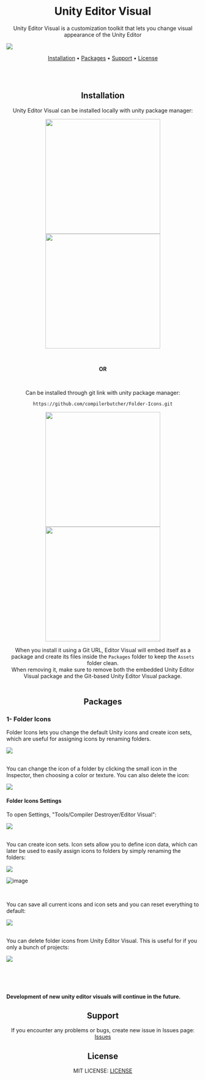 <!----------------------------------------------------Main Header Part------------------------------------------------------------------ -->
<h1 align="center">Unity Editor Visual</h1>

<p align="center"> Unity Editor Visual is a customization toolkit that lets you change visual appearance of the Unity Editor </p>
<img src="https://github.com/user-attachments/assets/5e9d3770-1e82-47e6-84d5-ae9c941ea61e">
<br>


 <p align="center">
  <a href="#Installation">Installation</a> •
  <a href="#Packages">Packages</a> •
  <a href="#Support">Support</a> •
  <a href="#LICENSE">License</a>
</p>




<br>
<br>
<!-- ------------------------------------------------------------------------------------------------------------------------------- -->



<!----------------------------------------------------Installation Part------------------------------------------------------------------ -->
<h2 align="center">Installation</h2>

<!--Local Installation Part-->
 <p align= "center"> Unity Editor Visual can be installed locally with unity package manager: </p>
<p align="center">
    <tr>
      <td align="center">
        <img src="https://github.com/user-attachments/assets/0aa5eca3-5b8b-4b27-8473-ab575938763b" width="300"/>
      </td>
      <td align="center">
        <img src="https://github.com/user-attachments/assets/eda0cbbd-0ea2-4218-89ea-9fc0a62a151a" width="300"/>
      </td>
    </tr>
</p>

<!--Git Installation Part-->
<br>

<div align="center">
 <p><strong>OR</strong></p>
</div>

<br>

<p align="center"> Can be installed through git link with unity package manager:</p>
<div align="center">

 ```
https://github.com/compilerbutcher/Folder-Icons.git
```
</div>

<p align="center">
    <tr>
      <td align="center">
        <img src="https://github.com/user-attachments/assets/68f36e67-8195-455f-83dd-42d01f592b79" width="300"/>
      </td>
      <td align="center">
        <img src="https://github.com/user-attachments/assets/87997059-93fb-46ea-b4d4-fde7ec82b289" width="300"/>
      </td>
    </tr>
</p>

<div align="center">
  When you install it using a Git URL, Editor Visual will embed itself as a package and create its files inside the <code>Packages</code> folder to keep the <code>Assets</code> folder clean.
</div>
<div align="center">
When removing it, make sure to remove both the embedded Unity Editor Visual package and the Git-based Unity Editor Visual package.
</div>

<br>
<!-- ------------------------------------------------------------------------------------------------------------------------------- -->


<h2 align="center">Packages</h2>
<h3 align="left"> 1- Folder Icons</h3>
<p align="left">Folder Icons lets you change the default Unity icons and create icon sets, which are useful for assigning icons by renaming folders.</p>
<img src="https://github.com/user-attachments/assets/1e03134f-6586-448e-966e-22c80657e191">
<br>
<br>

<div align="left">
  <p>You can change the icon of a folder by clicking the small icon in the Inspector, then choosing a color or texture. You can also delete the icon:</p>
  <img src="https://github.com/user-attachments/assets/d669a00e-c2d1-4484-b284-8a9eca346582">
</div>

<h4 align="left">Folder Icons Settings</h4> 

<div align="left">
<p align="left">To open Settings, "Tools/Compiler Destroyer/Editor Visual":</p>

<img align="center" src="https://github.com/user-attachments/assets/97429118-fd5b-4431-9d3d-28fa47af7fbb">
</div>
<br>

<div align="left">
<p align="left">You can create icon sets. Icon sets allow you to define icon data, which can later be used to easily assign icons to folders by simply renaming the folders: </p>
<img align="center" src=https://github.com/user-attachments/assets/9f7e408f-7e8b-4191-a2f1-605dfe8e22fa>
</div>

![image](https://github.com/user-attachments/assets/1802cc69-aede-471e-8eab-7da52f914412)


<br>

<div align="left">
<p align="left">You can save all current icons and icon sets and you can reset everything to default:</p>
<img align="center" src="https://github.com/user-attachments/assets/a650eecf-a29f-495b-b2f2-7d6a2c52d2df">
</div>
<br>

<div align="left">
<p align="left">You can delete folder icons from Unity Editor Visual. This is useful for if you only a bunch of projects:</p>
<img align="center" src="https://github.com/user-attachments/assets/0ecce979-8d20-4183-bf35-8ebaa4e10de9">
</div>

<br>
<br>
<br>
<br>


<p><strong>Development of new unity editor visuals will continue in the future.</strong></p>

<!-- ------------------------------------------------------------------------------------------------------------------------------- -->

<!-- Support -->
<div align= "center">
<h2 align="center">Support</h2>
<p align="center">If you encounter any problems or bugs, create new issue in Issues page:
  <a href="https://github.com/compilerbutcher/Unity-Editor-Visual/issues">Issues</a>
</p>

<h2 align="center">License</h2>
<p align="center">MIT LICENSE:  
<a href="https://github.com/compilerbutcher/Unity-Editor-Visual/blob/main/LICENSE">LICENSE</a>
</p>
</div>
